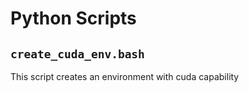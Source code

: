 #  Python Scripts

## `create_cuda_env.bash`

This script creates an environment with cuda capability
